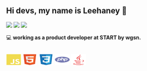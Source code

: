 ## Hi devs, my name is Leehaney 👋

<div>
  <a href="https://github.com/LeehaneySoares"><img src="https://img.shields.io/static/v1?label=Overview&message=Leehaney Soares&color=f8efd4&style=for-the-badge&logo=GitHub"></a>
  <a href = "mailto:leehaney.soares@gmail.com"><img src="https://img.shields.io/badge/-Gmail-%23333?style=for-the-badge&logo=gmail&logoColor=white" target="_blank"></a>
  <a href="https://www.linkedin.com/in/leehaney-soares-7bb18b149/" target="_blank"><img src="https://img.shields.io/badge/-LinkedIn-%230077B5?style=for-the-badge&logo=linkedin&logoColor=white" target="_blank"></a> 
</div>

<p>

💻 **working as a product developer at START by wgsn.**<br/>

<div style="display: inline_block"><br>
  <img align="center" alt="Leehaney-Js" height="30" width="40" src="https://raw.githubusercontent.com/devicons/devicon/master/icons/javascript/javascript-plain.svg">
  <img align="center" alt="Leehaney-HTML" height="30" width="40" src="https://raw.githubusercontent.com/devicons/devicon/master/icons/html5/html5-original.svg">
  <img align="center" alt="Leehaney-CSS" height="30" width="40" src="https://raw.githubusercontent.com/devicons/devicon/master/icons/css3/css3-original.svg">
  <img align="center" alt="Leehaney-PHP" height="30" width="40" src="https://raw.githubusercontent.com/devicons/devicon/master/icons/php/php-plain.svg">
  <img align="center" alt="Leehaney-JAVA" height="30" width="40" src="https://raw.githubusercontent.com/devicons/devicon/master/icons/java/java-plain.svg">
</div>
